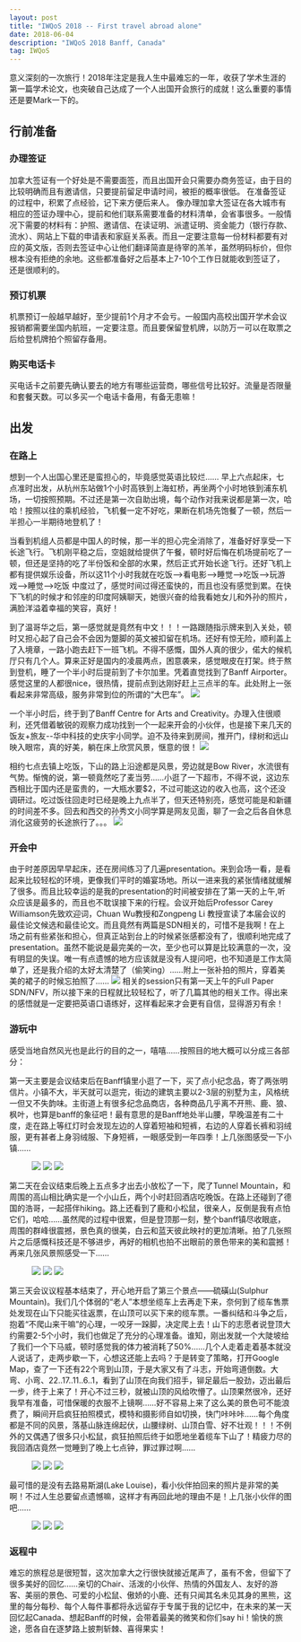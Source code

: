 ```yaml
---
layout: post
title: "IWQoS 2018 -- First travel abroad alone"
date: 2018-06-04 
description: "IWQoS 2018 Banff, Canada"
tag: IWQoS
---   
```


  意义深刻的一次旅行！2018年注定是我人生中最难忘的一年，收获了学术生涯的第一篇学术论文，也突破自己达成了一个人出国开会旅行的成就！这么重要的事情还是要Mark一下的。

## 行前准备     

### 办理签证         

  加拿大签证有一个好处是不需要面签，而且出国开会只需要办商务签证，由于目的比较明确而且有邀请信，只要提前留足申请时间，被拒的概率很低。
  在准备签证的过程中，积累了点经验，记下来方便后来人。
  像办理加拿大签证在各大城市有相应的签证办理中心，提前和他们联系需要准备的材料清单，会省事很多。一般情况下需要的材料有：护照、邀请信、在读证明、派遣证明、资金能力（银行存款、流水）、网站上下载的申请表和家庭关系表。而且一定要注意每一份材料都要有对应的英文版，否则去签证中心让他们翻译简直是待宰的羔羊，虽然明码标价，但你根本没有拒绝的余地。这些都准备好之后基本上7-10个工作日就能收到签证了，还是很顺利的。

### 预订机票
  机票预订一般越早越好，至少提前1个月才不会亏。一般国内高校出国开学术会议报销都需要坐国内航班，一定要注意。而且要保留登机牌，以防万一可以在取票之后给登机牌拍个照留存备用。

### 购买电话卡
  买电话卡之前要先确认要去的地方有哪些运营商，哪些信号比较好。流量是否限量和套餐天数。可以多买一个电话卡备用，有备无患嘛！

## 出发

### 在路上
  想到一个人出国心里还是蛮担心的，毕竟感觉英语比较烂…… 早上六点起床，七点准时出发，从杭州东站做1个小时高铁到上海虹桥，再坐两个小时地铁到浦东机场，一切按照预期。不过还是第一次自助出境，每个动作对我来说都是第一次，哈哈！按照以往的乘机经验，飞机餐一定不好吃，果断在机场先饱餐了一顿，然后一半担心一半期待地登机了！

  当看到机组人员都是中国人的时候，那一半的担心完全消除了，准备好好享受一下长途飞行。飞机刚平稳之后，空姐就给提供了午餐，顿时好后悔在机场提前吃了一顿，但还是坚持的吃了半份饭和全部的水果，然后正式开始长途飞行。还好飞机上都有提供娱乐设备，所以这11个小时我就在吃饭-->看电影-->睡觉-->吃饭-->玩游戏-->睡觉-->吃饭 中度过了，感觉时间过得还蛮快的，而且也没有感觉到累。在快下飞机的时候才和邻座的印度阿姨聊天，她很兴奋的给我看她女儿和外孙的照片，满脸洋溢着幸福的笑容，真好！

  到了温哥华之后，第一感觉就是竟然有中文！！！一路跟随指示牌来到入关处，顿时又担心起了自己会不会因为蹩脚的英文被扣留在机场。还好有惊无险，顺利盖上了入境章，一路小跑去赶下一班飞机。不得不感慨，国外人真的很少，偌大的候机厅只有几个人。算来正好是国内的凌晨两点，困意袭来，感觉眼皮在打架。终于熬到登机，睡了一个半小时后提前到了卡尔加里。凭着直觉找到了Banff Airporter。感觉这里的人都很nice，很热情，提前点到达刚好赶上三点半的车。此处附上一张看起来非常高级，服务非常到位的所谓的“大巴车”。
![](/images/posts/iwqos/banffAirporter.png)

  一个半小时后，终于到了Banff Centre for Arts and Creativity。办理入住很顺利，还凭借着敏锐的观察力成功找到一个一起来开会的小伙伴，也是接下来几天的饭友+旅友--华中科技的史庆宇小同学。迫不及待来到房间，推开门，绿树和远山映入眼帘，真的好美，躺在床上欣赏风景，惬意的很！
![](/images/posts/iwqos/room509.png)

  相约七点去镇上吃饭，下山的路上沿途都是风景，旁边就是Bow River，水流很有气势。惭愧的说，第一顿竟然吃了麦当劳……小逛了一下超市，不得不说，这边东西相比于国内还是蛮贵的，一大瓶水要$2，不过可能这边的收入也高，这个还没调研过。吃过饭往回走时已经是晚上九点半了，但天还特别亮，感觉可能是和新疆的时间差不多。回去和西交的孙秀文小同学算是网友见面，聊了一会之后各自休息消化这疲劳的长途旅行了。。。
![](/images/posts/iwqos/ontheway.png)

### 开会中
  由于时差原因早早起床，还在房间练习了几遍presentation。来到会场一看，是看起来比较轻松的环境，更像我们平时的婚宴场地。所以一进来我的紧张情绪就缓解了很多。而且比较幸运的是我的presentation的时间被安排在了第一天的上午,听众应该是最多的，而且也不耽误接下来的行程。会议开始后Professor Carey Williamson先致欢迎词，Chuan Wu教授和Zongpeng Li 教授宣读了本届会议的最佳论文候选和最佳论文。而且竟然有两篇是SDN相关的，可惜不是我啊！在上场之前有些紧张和担心，但真正站到台上的时候紧张感都没有了，很顺利地完成了presentation。虽然不能说是最完美的一次，至少也可以算是比较满意的一次，没有明显的失误。唯一有点遗憾的地方应该就是没有人提问吧，也不知道是工作太简单了，还是我介绍的太好太清楚了（偷笑ing）……附上一张补拍的照片，穿着美美的裙子的时候忘拍照了……
![](/images/posts/iwqos/presentation.jpg)
  相关的session只有第一天上午的Full Paper SDN/NFV，所以接下来的日程就比较轻松了，听了几篇其他的相关工作。得出来的感悟就是一定要把英语口语练好，这样看起来才会更有自信，显得游刃有余！

### 游玩中
  感受当地自然风光也是此行的目的之一，嘻嘻……按照目的地大概可以分成三各部分：

  第一天主要是会议结束后在Banff镇里小逛了一下，买了点小纪念品，寄了两张明信片。小镇不大，半天就可以逛完，街边的建筑主要以2-3层的别墅为主，风格统一但又不失韵味。主街道上有很多纪念品商店，各种商品几乎离不开熊、鹿、狼、枫叶，也算是banff的象征吧！最有意思的是Banff地处半山腰，早晚温差有二十度，走在路上等红灯时会发现左边的人穿着短袖和短裤，右边的人穿着长裤和羽绒服，更有甚者上身羽绒服、下身短裤，一眼感受到一年四季！上几张图感受一下小镇……
<figure class="half">
    <img src="http://www.lengxue.space/images/posts/iwqos/town.jpg">
    <img src="http://www.lengxue.space/images/posts/iwqos/street.jpg">
    <img src="http://www.lengxue.space/images/posts/iwqos/horse.jpg">
</figure>

  第二天在会议结束后晚上五点多才出去小放松了一下，爬了Tunnel Mountain，和周围的高山相比确实是一个小山丘，两个小时赶回酒店吃晚饭。在路上还碰到了德国的浩哥，一起搭伴hiking。路上还看到了鹿和小松鼠，很亲人，反倒是我有点怕它们，哈哈……虽然爬的过程中很累，但是登顶那一刻，整个banff镇尽收眼底，周围的群峰很震撼，景色真的很美，白云和蓝天彼此映衬的更加清晰。拍了几张照片之后感慨科技还是不够进步，再好的相机也拍不出眼前的景色带来的美和震撼！再来几张风景照感受一下……
<figure class="half">
    <img src="http://www.lengxue.space/images/posts/iwqos/tunnel_mountain.jpg">
    <img src="http://www.lengxue.space/images/posts/iwqos/deer.jpg">
    <img src="http://www.lengxue.space/images/posts/iwqos/squirrel.jpg">
</figure>

  第三天会议议程基本结束了，开心地开启了第三个景点——硫磺山(Sulphur Mountain)。我们几个体弱的“老人”本想坐缆车上去再走下来，奈何到了缆车售票处发现在山下只能买往返票，在山顶可以买下来的缆车票。一番纠结和斗争之后，抱着“不爬山来干嘛”的心理，一咬牙一跺脚，决定爬上去！山下的志愿者说登顶大约需要2-5个小时，我们也做足了充分的心理准备。谁知，刚出发就一个大陡坡给了我们一个下马威，顿时感觉我的体力被消耗了50%……几个人走着走着基本就没人说话了，走两步歇一下，心想这还能上去吗？于是转变了策略，打开Google Map，查了一下还有22个弯到山顶，于是大家又有了斗志，开始弯道倒数。大弯、小弯、22..17..11..6..1，看到了山顶在向我们招手，铆足最后一股劲，迈出最后一步，终于上来了！开心不过三秒，就被山顶的风给吹懵了。山顶果然很冷，还好我早有准备，可惜保暖的衣服不上镜啊……好不容易上来了这么美的景色可不能浪费了，瞬间开启疯狂拍照模式，模特和摄影师自如切换，快门咔咔咔……每个角度都是不同的风景，落基山脉连绵起伏，山腰绿树、山顶白雪、好不壮观！！！不例外的又偶遇了很多只小松鼠，疯狂拍照后终于如愿地坐着缆车下山了！精疲力尽的我回酒店竟然一觉睡到了晚上七点钟，罪过罪过啊……
<figure class="half">
    <img src="http://www.lengxue.space/images/posts/iwqos/rocky1.jpg">
    <img src="http://www.lengxue.space/images/posts/iwqos/rocky2.jpg">
    <img src="http://www.lengxue.space/images/posts/iwqos/rocky3.jpg">
</figure>

  最可惜的是没有去路易斯湖(Lake Louise)，看小伙伴拍回来的照片是非常的美啊！不过人生总要留点遗憾嘛，这样才有再回此地的理由不是！上几张小伙伴的图吧……
<figure class="half">
    <img src="http://www.lengxue.space/images/posts/iwqos/louise_lake1.jpg">
    <img src="http://www.lengxue.space/images/posts/iwqos/louise_lake2.jpg">
    <img src="http://www.lengxue.space/images/posts/iwqos/louise_lake3.jpg">
</figure>

### 返程中
  难忘的旅程总是很短暂，这次加拿大之行很快就接近尾声了，虽有不舍，但留下了很多美好的回忆……亲切的Chair、活泼的小伙伴、热情的外国友人、友好的游客、美丽的景色、可爱的小松鼠、傲娇的小鹿、还有只闻其名未见其身的黑熊，这里的每分每秒、每个人每件事都将永远留存于专属于我的记忆中，在未来的某一天回忆起Canada、想起Banff的时候，会带着最美的微笑和你们say hi！愉快的旅途，愿各自在逐梦路上披荆斩棘、喜得果实！
